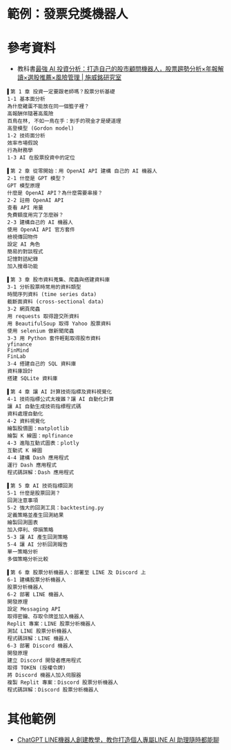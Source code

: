 # 範例：發票兌獎機器人
# 參考資料
- 教科書[最強 AI 投資分析：打造自己的股市顧問機器人，股票趨勢分析×年報解讀×選股推薦×風險管理 | 施威銘研究室](https://www.tenlong.com.tw/products/9789863127727?list_name=srh)
```
▌第 1 章 投資一定要跟老師嗎？股票分析基礎
1-1 基本面分析
為什麼雞蛋不能放在同一個籃子裡？
高報酬伴隨著高風險
百鳥在林, 不如一鳥在手：到手的現金才是硬道理
高登模型 (Gordon model)
1-2 技術面分析
效率市場假說
行為財務學
1-3 AI 在股票投資中的定位

▌第 2 章 從零開始：用 OpenAI API 建構 自己的 AI 機器人
2-1 什麼是 GPT 模型？
GPT 模型原理
什麼是 OpenAI API？為什麼需要串接？
2-2 註冊 OpenAI API
查看 API 用量
免費額度用完了怎麼辦？
2-3 建構自己的 AI 機器人
使用 OpenAI API 官方套件
檢視傳回物件
設定 AI 角色
簡易的對談程式
記憶對話紀錄
加入搜尋功能

▌第 3 章 股市資料蒐集、爬蟲與搭建資料庫
3-1 分析股票時常用的資料類型
時間序列資料 (time series data)
截斷面資料 (cross-sectional data)
3-2 網頁爬蟲
用 requests 取得證交所資料
用 BeautifulSoup 取得 Yahoo 股票資料
使用 selenium 做新聞爬蟲
3-3 用 Python 套件輕鬆取得股市資料
yfinance
FinMind
FinLab
3-4 搭建自己的 SQL 資料庫
資料庫設計
搭建 SQLite 資料庫

▌第 4 章 讓 AI 計算技術指標及資料視覺化
4-1 技術指標公式太複雜？讓 AI 自動化計算
讓 AI 自動生成技術指標程式碼
資料處理自動化
4-2 資料視覺化
繪製股價圖：matplotlib
繪製 K 線圖：mplfinance
4-3 進階互動式圖表：plotly
互動式 K 線圖
4-4 建構 Dash 應用程式
運行 Dash 應用程式
程式碼詳解：Dash 應用程式

▌第 5 章 AI 技術指標回測
5-1 什麼是股票回測？
回測注意事項
5-2 強大的回測工具：backtesting.py
定義策略並產生回測結果
繪製回測圖表
加入停利、停損策略
5-3 讓 AI 產生回測策略
5-4 讓 AI 分析回測報告
單一策略分析
多個策略分析比較

▌第 6 章 股票分析機器人：部署至 LINE 及 Discord 上
6-1 建構股票分析機器人
股票分析機器人
6-2 部署 LINE 機器人
開發原理
設定 Messaging API
取得密鑰、存取令牌並加入機器人
Replit 專案：LINE 股票分析機器人
測試 LINE 股票分析機器人
程式碼詳解：LINE 機器人
6-3 部署 Discord 機器人
開發原理
建立 Discord 開發者應用程式
取得 TOKEN (授權令牌)
將 Discord 機器人加入伺服器
複製 Replit 專案：Discord 股票分析機器人
程式碼詳解：Discord 股票分析機器人
```
# 其他範例
- [ChatGPT LINE機器人創建教學，教你打造個人專屬LINE AI 助理隨時都能聊](https://mrmad.com.tw/chatgpt-line-robot-creation-teaching)

